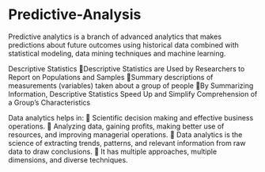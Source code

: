 # Predictive-Analysis
Predictive analytics is a branch of advanced analytics that makes predictions about future outcomes using historical data combined with statistical modeling, data mining techniques and machine learning. 

Descriptive Statistics
Descriptive Statistics are Used by Researchers to
Report on Populations and Samples
Summary descriptions of measurements (variables)
taken about a group of people
By Summarizing Information, Descriptive Statistics
Speed Up and Simplify Comprehension of a Group’s
Characteristics


Data analytics helps in:
 Scientific decision making and effective business
operations.
 Analyzing data, gaining profits, making better use of
resources, and improving managerial operations.
 Data analytics is the science of extracting trends, patterns,
and relevant information from raw data to draw conclusions.
 It has multiple approaches, multiple dimensions, and diverse
techniques.
